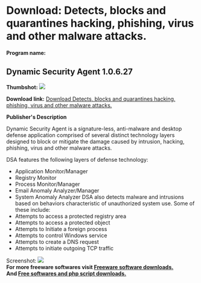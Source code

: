 # Download: Detects, blocks and quarantines hacking, phishing, virus and other malware attacks.

**Program name:**

## Dynamic Security Agent 1.0.6.27

  
**Thumbshot:** ![](http://www.freewarefiles.com/screenshot/dynsecurityagent_md.gif)   
  
**Download link:** [Download Detects, blocks and quarantines hacking, phishing, virus and other malware attacks.](http://freesoftwares.boysofts.com/Dynamic-Security-Agent_program_20882.html)  
  


**Publisher's Description**  
  


Dynamic Security Agent is a signature-less, anti-malware and desktop defense application comprised of several distinct technology layers designed to block or mitigate the damage caused by intrusion, hacking, phishing, virus and other malware attacks. 

DSA features the following layers of defense technology:

  * Application Monitor/Manager 
  * Registry Monitor 
  * Process Monitor/Manager 
  * Email Anomaly Analyzer/Manager 
  * System Anomaly Analyzer 
DSA also detects malware and intrusions based on behaviors characteristic of unauthorized system use. Some of these include: 
  * Attempts to access a protected registry area 
  * Attempts to access a protected object 
  * Attempts to Initiate a foreign process 
  * Attempts to control Windows service 
  * Attempts to create a DNS request 
  * Attempts to initiate outgoing TCP traffic 

  
  
Screenshot: ![](http://www.freewarefiles.com/screenshot/dynsecurityagent.gif)   
**For more freeware softwares visit [Freeware software downloads.](http://freesoftwares.boysofts.com/)**   
**And [Free softwares and php script downloads.](http://www.boysofts.com/)**
